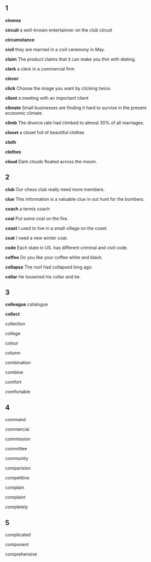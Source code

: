 ## 1
**cinema**

**circuit**
a well-known entertainner on the club circuit

**circumstance**

**civil**
they are married in a civil ceremony in May.

**claim**
The product claims that it can make you thin with dieting.

**clerk**
a clerk in a commercial firm

**clever**

**click**
Choose the image you want by clicking twice.

**client**
a meeting with an important client

**climate**
Small businesses are finding it hard to survive in the present economic climate.

**climb**
The divorce rate had climbed to almost 30% of all marriages.

**closet**
a closet full of beautiful clothes

**cloth**

**clothes**

**cloud**
Dark clouds floated across the moom.

## 2
**club**
Our chess club really need more members.

**clue**
This information is a valuable clue in out hunt for the bombers.

**coach**
a tennis coach

**coal**
Put some coal on the fire.

**coast**
I used to live in a small village on the coast.

**coat**
I need a new winter coat.

**code**
Each state in US. has different criminal and civil code.

**coffee**
Do you like your coffee white and black.

**collapse**
The roof had collapsed long ago.

**collar**
He loosened his collar and tie.

## 3
**colleague**
catalogue

**collect**

collection

college

colour

column

combination

combine

comfort

comfortable

## 4
command

commercial

commission

committee

community

comparision

competitive

complain

complaint

completely

## 5
complicated

component

comprehensive

